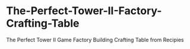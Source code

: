 # The-Perfect-Tower-II-Factory-Crafting-Table
The Perfect Tower II Game Factory Building Crafting Table from Recipies
